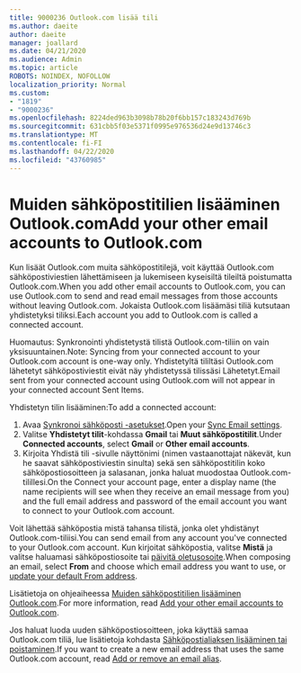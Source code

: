 ```yaml
---
title: 9000236 Outlook.com lisää tili
ms.author: daeite
author: daeite
manager: joallard
ms.date: 04/21/2020
ms.audience: Admin
ms.topic: article
ROBOTS: NOINDEX, NOFOLLOW
localization_priority: Normal
ms.custom:
- "1819"
- "9000236"
ms.openlocfilehash: 8224ded963b3098b78b20f6bb157c183243d769b
ms.sourcegitcommit: 631cbb5f03e5371f0995e976536d24e9d13746c3
ms.translationtype: MT
ms.contentlocale: fi-FI
ms.lasthandoff: 04/22/2020
ms.locfileid: "43760985"
---
```

# <a name="add-your-other-email-accounts-to-outlookcom"></a><span data-ttu-id="b9d34-102">Muiden sähköpostitilien lisääminen Outlook.com</span><span class="sxs-lookup"><span data-stu-id="b9d34-102">Add your other email accounts to Outlook.com</span></span>

<span data-ttu-id="b9d34-103">Kun lisäät Outlook.com muita sähköpostitilejä, voit käyttää Outlook.com sähköpostiviestien lähettämiseen ja lukemiseen kyseisiltä tileiltä poistumatta Outlook.com.</span><span class="sxs-lookup"><span data-stu-id="b9d34-103">When you add other email accounts to Outlook.com, you can use Outlook.com to send and read email messages from those accounts without leaving Outlook.com.</span></span> <span data-ttu-id="b9d34-104">Jokaista Outlook.com lisäämäsi tiliä kutsutaan yhdistetyksi tiliksi.</span><span class="sxs-lookup"><span data-stu-id="b9d34-104">Each account you add to Outlook.com is called a connected account.</span></span>

<span data-ttu-id="b9d34-105">Huomautus: Synkronointi yhdistetystä tilistä Outlook.com-tiliin on vain yksisuuntainen.</span><span class="sxs-lookup"><span data-stu-id="b9d34-105">Note: Syncing from your connected account to your Outlook.com account is one-way only.</span></span> <span data-ttu-id="b9d34-106">Yhdistetyltä tililtäsi Outlook.com lähetetyt sähköpostiviestit eivät näy yhdistetyssä tilissäsi Lähetetyt.</span><span class="sxs-lookup"><span data-stu-id="b9d34-106">Email sent from your connected account using Outlook.com will not appear in your connected account Sent Items.</span></span>

<span data-ttu-id="b9d34-107">Yhdistetyn tilin lisääminen:</span><span class="sxs-lookup"><span data-stu-id="b9d34-107">To add a connected account:</span></span>

1. <span data-ttu-id="b9d34-108">Avaa [Synkronoi sähköposti -asetukset](https://go.microsoft.com/fwlink/?linkid=875264).</span><span class="sxs-lookup"><span data-stu-id="b9d34-108">Open your [Sync Email settings](https://go.microsoft.com/fwlink/?linkid=875264).</span></span>
2. <span data-ttu-id="b9d34-109">Valitse **Yhdistetyt tilit**-kohdassa **Gmail** tai **Muut sähköpostitilit**.</span><span class="sxs-lookup"><span data-stu-id="b9d34-109">Under **Connected accounts**, select **Gmail** or **Other email accounts**.</span></span>
3. <span data-ttu-id="b9d34-110">Kirjoita Yhdistä tili -sivulle näyttönimi (nimen vastaanottajat näkevät, kun he saavat sähköpostiviestin sinulta) sekä sen sähköpostitilin koko sähköpostiosoitteen ja salasanan, jonka haluat muodostaa Outlook.com-tilillesi.</span><span class="sxs-lookup"><span data-stu-id="b9d34-110">On the Connect your account page, enter a display name (the name recipients will see when they receive an email message from you) and the full email address and password of the email account you want to connect to your Outlook.com account.</span></span>

<span data-ttu-id="b9d34-111">Voit lähettää sähköpostia mistä tahansa tilistä, jonka olet yhdistänyt Outlook.com-tiliisi.</span><span class="sxs-lookup"><span data-stu-id="b9d34-111">You can send email from any account you've connected to your Outlook.com account.</span></span> <span data-ttu-id="b9d34-112">Kun kirjoitat sähköpostia, valitse **Mistä** ja valitse haluamasi sähköpostiosoite tai [päivitä oletusosoite](https://go.microsoft.com/fwlink/?linkid=875264).</span><span class="sxs-lookup"><span data-stu-id="b9d34-112">When composing an email, select **From** and choose which email address you want to use, or [update your default From address](https://go.microsoft.com/fwlink/?linkid=875264).</span></span>

<span data-ttu-id="b9d34-113">Lisätietoja on ohjeaiheessa [Muiden sähköpostitilien lisääminen Outlook.com](https://support.office.com/article/c5224df4-5885-4e79-91ba-523aa743f0ba?wt.mc_id=Office_Outlook_com_Alchemy).</span><span class="sxs-lookup"><span data-stu-id="b9d34-113">For more information, read [Add your other email accounts to Outlook.com](https://support.office.com/article/c5224df4-5885-4e79-91ba-523aa743f0ba?wt.mc_id=Office_Outlook_com_Alchemy).</span></span>

<span data-ttu-id="b9d34-114">Jos haluat luoda uuden sähköpostiosoitteen, joka käyttää samaa Outlook.com tiliä, lue lisätietoja kohdasta [Sähköpostialiaksen lisääminen tai poistaminen](https://support.office.com/article/459b1989-356d-40fa-a689-8f285b13f1f2?wt.mc_id=Office_Outlook_com_Alchemy).</span><span class="sxs-lookup"><span data-stu-id="b9d34-114">If you want to create a new email address that uses the same Outlook.com account, read [Add or remove an email alias](https://support.office.com/article/459b1989-356d-40fa-a689-8f285b13f1f2?wt.mc_id=Office_Outlook_com_Alchemy).</span></span>